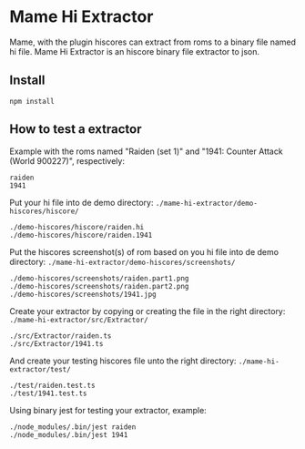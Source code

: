 # Mame Hi Extractor

Mame, with the plugin hiscores can extract from roms to a binary file named hi file.
Mame Hi Extractor is an hiscore binary file extractor to json.

## Install

```
npm install
```

## How to test a extractor

Example with the roms named "Raiden (set 1)" and "1941: Counter Attack (World 900227)", respectively:

```
raiden
1941
```

Put your hi file into de demo directory: `./mame-hi-extractor/demo-hiscores/hiscore/`

```
./demo-hiscores/hiscore/raiden.hi
./demo-hiscores/hiscore/raiden.1941
```

Put the hiscores screenshot(s) of rom based on you hi file into de demo directory: `./mame-hi-extractor/demo-hiscores/screenshots/`

```
./demo-hiscores/screenshots/raiden.part1.png
./demo-hiscores/screenshots/raiden.part2.png
./demo-hiscores/screenshots/1941.jpg
```

Create your extractor by copying or creating the file in the right directory: `./mame-hi-extractor/src/Extractor/`

```
./src/Extractor/raiden.ts
./src/Extractor/1941.ts
````

And create your testing hiscores file unto the right directory: `./mame-hi-extractor/test/`

```
./test/raiden.test.ts
./test/1941.test.ts
```

Using binary jest for testing your extractor, example: 

```
./node_modules/.bin/jest raiden
./node_modules/.bin/jest 1941
```
